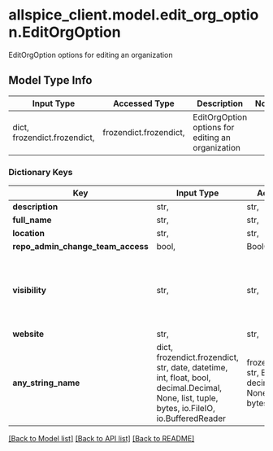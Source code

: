# allspice_client.model.edit_org_option.EditOrgOption

EditOrgOption options for editing an organization

## Model Type Info
Input Type | Accessed Type | Description | Notes
------------ | ------------- | ------------- | -------------
dict, frozendict.frozendict,  | frozendict.frozendict,  | EditOrgOption options for editing an organization | 

### Dictionary Keys
Key | Input Type | Accessed Type | Description | Notes
------------ | ------------- | ------------- | ------------- | -------------
**description** | str,  | str,  |  | [optional] 
**full_name** | str,  | str,  |  | [optional] 
**location** | str,  | str,  |  | [optional] 
**repo_admin_change_team_access** | bool,  | BoolClass,  |  | [optional] 
**visibility** | str,  | str,  | possible values are &#x60;public&#x60;, &#x60;limited&#x60; or &#x60;private&#x60; | [optional] must be one of ["public", "limited", "private", ] 
**website** | str,  | str,  |  | [optional] 
**any_string_name** | dict, frozendict.frozendict, str, date, datetime, int, float, bool, decimal.Decimal, None, list, tuple, bytes, io.FileIO, io.BufferedReader | frozendict.frozendict, str, BoolClass, decimal.Decimal, NoneClass, tuple, bytes, FileIO | any string name can be used but the value must be the correct type | [optional]

[[Back to Model list]](../../README.md#documentation-for-models) [[Back to API list]](../../README.md#documentation-for-api-endpoints) [[Back to README]](../../README.md)

